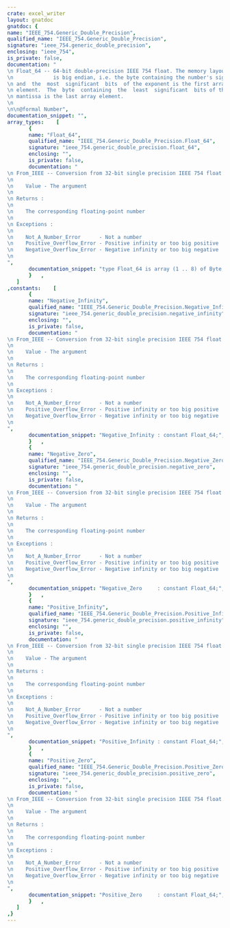 ```yaml
---
crate: excel_writer
layout: gnatdoc
gnatdoc: {
name: "IEEE_754.Generic_Double_Precision",
qualified_name: "IEEE_754.Generic_Double_Precision",
signature: "ieee_754.generic_double_precision",
enclosing: "ieee_754",
is_private: false,
documentation: "\n Float_64 -- 64-bit double-precision IEEE 754 float. The memory layout\n             is big endian, i.e. the byte containing the number's sign\n and  the  most  significant  bits  of the exponent is the first array\n element.  The  byte  containing  the  least  significant  bits of the\n mantissa is the last array element.\n\n\n@formal Number",
documentation_snippet: "",
array_types:    [
       {
       name: "Float_64",
       qualified_name: "IEEE_754.Generic_Double_Precision.Float_64",
       signature: "ieee_754.generic_double_precision.float_64",
       enclosing: "",
       is_private: false,
       documentation: "\n From_IEEE -- Conversion from 32-bit single precision IEEE 754 float\n\n    Value - The argument\n\n Returns :\n\n    The corresponding floating-point number\n\n Exceptions :\n\n    Not_A_Number_Error      - Not a number\n    Positive_Overflow_Error - Positive infinity or too big positive\n    Negative_Overflow_Error - Negative infinity or too big negative\n",
       documentation_snippet: "type Float_64 is array (1 .. 8) of Byte;",
       }   ,
   ]
,constants:    [
       {
       name: "Negative_Infinity",
       qualified_name: "IEEE_754.Generic_Double_Precision.Negative_Infinity",
       signature: "ieee_754.generic_double_precision.negative_infinity",
       enclosing: "",
       is_private: false,
       documentation: "\n From_IEEE -- Conversion from 32-bit single precision IEEE 754 float\n\n    Value - The argument\n\n Returns :\n\n    The corresponding floating-point number\n\n Exceptions :\n\n    Not_A_Number_Error      - Not a number\n    Positive_Overflow_Error - Positive infinity or too big positive\n    Negative_Overflow_Error - Negative infinity or too big negative\n",
       documentation_snippet: "Negative_Infinity : constant Float_64;",
       }   ,
       {
       name: "Negative_Zero",
       qualified_name: "IEEE_754.Generic_Double_Precision.Negative_Zero",
       signature: "ieee_754.generic_double_precision.negative_zero",
       enclosing: "",
       is_private: false,
       documentation: "\n From_IEEE -- Conversion from 32-bit single precision IEEE 754 float\n\n    Value - The argument\n\n Returns :\n\n    The corresponding floating-point number\n\n Exceptions :\n\n    Not_A_Number_Error      - Not a number\n    Positive_Overflow_Error - Positive infinity or too big positive\n    Negative_Overflow_Error - Negative infinity or too big negative\n",
       documentation_snippet: "Negative_Zero     : constant Float_64;",
       }   ,
       {
       name: "Positive_Infinity",
       qualified_name: "IEEE_754.Generic_Double_Precision.Positive_Infinity",
       signature: "ieee_754.generic_double_precision.positive_infinity",
       enclosing: "",
       is_private: false,
       documentation: "\n From_IEEE -- Conversion from 32-bit single precision IEEE 754 float\n\n    Value - The argument\n\n Returns :\n\n    The corresponding floating-point number\n\n Exceptions :\n\n    Not_A_Number_Error      - Not a number\n    Positive_Overflow_Error - Positive infinity or too big positive\n    Negative_Overflow_Error - Negative infinity or too big negative\n",
       documentation_snippet: "Positive_Infinity : constant Float_64;",
       }   ,
       {
       name: "Positive_Zero",
       qualified_name: "IEEE_754.Generic_Double_Precision.Positive_Zero",
       signature: "ieee_754.generic_double_precision.positive_zero",
       enclosing: "",
       is_private: false,
       documentation: "\n From_IEEE -- Conversion from 32-bit single precision IEEE 754 float\n\n    Value - The argument\n\n Returns :\n\n    The corresponding floating-point number\n\n Exceptions :\n\n    Not_A_Number_Error      - Not a number\n    Positive_Overflow_Error - Positive infinity or too big positive\n    Negative_Overflow_Error - Negative infinity or too big negative\n",
       documentation_snippet: "Positive_Zero     : constant Float_64;",
       }   ,
   ]
,}
---
```

